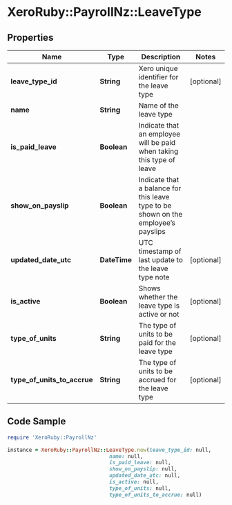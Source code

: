 # XeroRuby::PayrollNz::LeaveType

## Properties

Name | Type | Description | Notes
------------ | ------------- | ------------- | -------------
**leave_type_id** | **String** | Xero unique identifier for the leave type | [optional] 
**name** | **String** | Name of the leave type | 
**is_paid_leave** | **Boolean** | Indicate that an employee will be paid when taking this type of leave | 
**show_on_payslip** | **Boolean** | Indicate that a balance for this leave type to be shown on the employee’s payslips | 
**updated_date_utc** | **DateTime** | UTC timestamp of last update to the leave type note | [optional] 
**is_active** | **Boolean** | Shows whether the leave type is active or not | [optional] 
**type_of_units** | **String** | The type of units to be paid for the leave type | [optional] 
**type_of_units_to_accrue** | **String** | The type of units to be accrued for the leave type | [optional] 

## Code Sample

```ruby
require 'XeroRuby::PayrollNz'

instance = XeroRuby::PayrollNz::LeaveType.new(leave_type_id: null,
                                 name: null,
                                 is_paid_leave: null,
                                 show_on_payslip: null,
                                 updated_date_utc: null,
                                 is_active: null,
                                 type_of_units: null,
                                 type_of_units_to_accrue: null)
```


